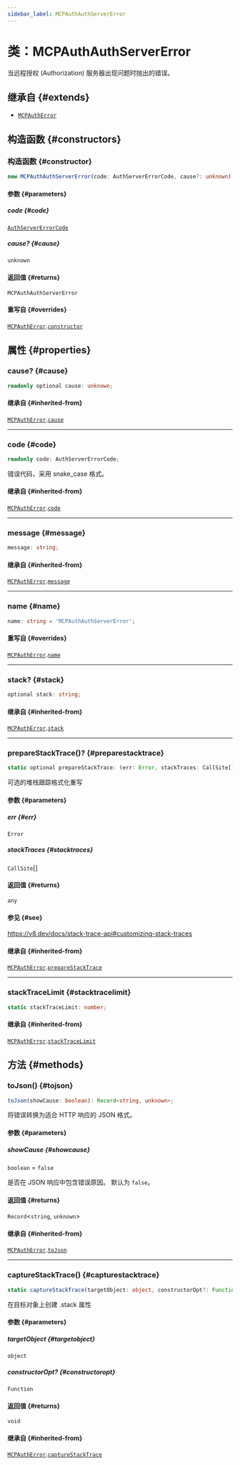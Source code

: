 ```yaml
---
sidebar_label: MCPAuthAuthServerError
---
```


# 类：MCPAuthAuthServerError

当远程授权 (Authorization) 服务器出现问题时抛出的错误。

## 继承自 {#extends}

- [`MCPAuthError`](/references/js/classes/MCPAuthError.md)

## 构造函数 {#constructors}

### 构造函数 {#constructor}

```ts
new MCPAuthAuthServerError(code: AuthServerErrorCode, cause?: unknown): MCPAuthAuthServerError;
```

#### 参数 {#parameters}

##### code {#code}

[`AuthServerErrorCode`](/references/js/type-aliases/AuthServerErrorCode.md)

##### cause? {#cause}

`unknown`

#### 返回值 {#returns}

`MCPAuthAuthServerError`

#### 重写自 {#overrides}

[`MCPAuthError`](/references/js/classes/MCPAuthError.md).[`constructor`](/references/js/classes/MCPAuthError.md#constructor)

## 属性 {#properties}

### cause? {#cause}

```ts
readonly optional cause: unknown;
```

#### 继承自 {#inherited-from}

[`MCPAuthError`](/references/js/classes/MCPAuthError.md).[`cause`](/references/js/classes/MCPAuthError.md#cause)

***

### code {#code}

```ts
readonly code: AuthServerErrorCode;
```

错误代码，采用 snake_case 格式。

#### 继承自 {#inherited-from}

[`MCPAuthError`](/references/js/classes/MCPAuthError.md).[`code`](/references/js/classes/MCPAuthError.md#code)

***

### message {#message}

```ts
message: string;
```

#### 继承自 {#inherited-from}

[`MCPAuthError`](/references/js/classes/MCPAuthError.md).[`message`](/references/js/classes/MCPAuthError.md#message)

***

### name {#name}

```ts
name: string = 'MCPAuthAuthServerError';
```

#### 重写自 {#overrides}

[`MCPAuthError`](/references/js/classes/MCPAuthError.md).[`name`](/references/js/classes/MCPAuthError.md#name)

***

### stack? {#stack}

```ts
optional stack: string;
```

#### 继承自 {#inherited-from}

[`MCPAuthError`](/references/js/classes/MCPAuthError.md).[`stack`](/references/js/classes/MCPAuthError.md#stack)

***

### prepareStackTrace()? {#preparestacktrace}

```ts
static optional prepareStackTrace: (err: Error, stackTraces: CallSite[]) => any;
```

可选的堆栈跟踪格式化重写

#### 参数 {#parameters}

##### err {#err}

`Error`

##### stackTraces {#stacktraces}

`CallSite`[]

#### 返回值 {#returns}

`any`

#### 参见 {#see}

https://v8.dev/docs/stack-trace-api#customizing-stack-traces

#### 继承自 {#inherited-from}

[`MCPAuthError`](/references/js/classes/MCPAuthError.md).[`prepareStackTrace`](/references/js/classes/MCPAuthError.md#preparestacktrace)

***

### stackTraceLimit {#stacktracelimit}

```ts
static stackTraceLimit: number;
```

#### 继承自 {#inherited-from}

[`MCPAuthError`](/references/js/classes/MCPAuthError.md).[`stackTraceLimit`](/references/js/classes/MCPAuthError.md#stacktracelimit)

## 方法 {#methods}

### toJson() {#tojson}

```ts
toJson(showCause: boolean): Record<string, unknown>;
```

将错误转换为适合 HTTP 响应的 JSON 格式。

#### 参数 {#parameters}

##### showCause {#showcause}

`boolean` = `false`

是否在 JSON 响应中包含错误原因。
默认为 `false`。

#### 返回值 {#returns}

`Record`\<`string`, `unknown`\>

#### 继承自 {#inherited-from}

[`MCPAuthError`](/references/js/classes/MCPAuthError.md).[`toJson`](/references/js/classes/MCPAuthError.md#tojson)

***

### captureStackTrace() {#capturestacktrace}

```ts
static captureStackTrace(targetObject: object, constructorOpt?: Function): void;
```

在目标对象上创建 .stack 属性

#### 参数 {#parameters}

##### targetObject {#targetobject}

`object`

##### constructorOpt? {#constructoropt}

`Function`

#### 返回值 {#returns}

`void`

#### 继承自 {#inherited-from}

[`MCPAuthError`](/references/js/classes/MCPAuthError.md).[`captureStackTrace`](/references/js/classes/MCPAuthError.md#capturestacktrace)
